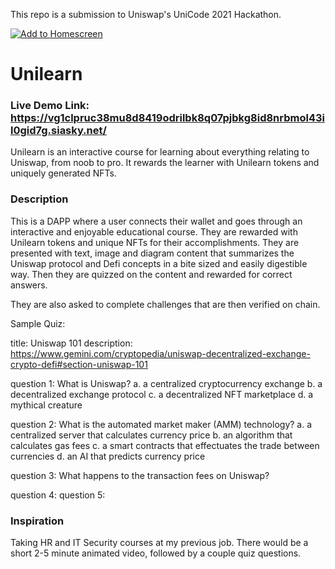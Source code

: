 This repo is a submission to Uniswap's UniCode 2021 Hackathon.

[![Add to Homescreen](https://img.shields.io/badge/Skynet-Add%20To%20Homescreen-00c65e?logo=skynet&labelColor=0d0d0d)](https://homescreen.hns.siasky.net/#/skylink/_ALRPX23UhpmjOD_slkEinJpUjJguPA8V_yx-S3W6aYM1g)

# Unilearn

### Live Demo Link: https://vg1clpruc38mu8d8419odrilbk8q07pjbkg8id8nrbmol43il0gid7g.siasky.net/

Unilearn is an interactive course for learning about everything relating to Uniswap, from noob to pro. It rewards the learner with Unilearn tokens and uniquely generated NFTs.

### Description
This is a DAPP where a user connects their wallet and goes through an interactive and enjoyable educational course. They are rewarded with Unilearn tokens and unique NFTs for their accomplishments. They are presented with text, image and diagram content that summarizes the Uniswap protocol and Defi concepts in a bite sized and easily digestible way. Then they are quizzed on the content and rewarded for correct answers.

They are also asked to complete challenges that are then verified on chain. 

Sample Quiz:

title:
Uniswap 101
description:
https://www.gemini.com/cryptopedia/uniswap-decentralized-exchange-crypto-defi#section-uniswap-101

question 1:
What is Uniswap?
a. a centralized cryptocurrency exchange
b. a decentralized exchange protocol
c. a decentralized NFT marketplace
d. a mythical creature

question 2:
What is the automated market maker (AMM) technology?
a. a centralized server that calculates currency price
b. an algorithm that calculates gas fees
c. a smart contracts that effectuates the trade between currencies
d. an AI that predicts currency price 

question 3:
What happens to the transaction fees on Uniswap?


question 4:
question 5:

### Inspiration
Taking HR and IT Security courses at my previous job. There would be a short 2-5 minute animated video, followed by a couple quiz questions. 